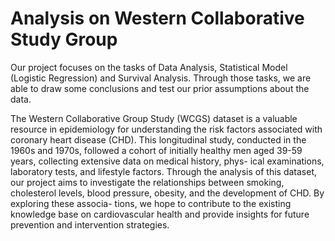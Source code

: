 # Analysis on Western Collaborative Study Group 

Our project focuses on the tasks of Data Analysis, Statistical Model (Logistic Regression)
and Survival Analysis. Through those tasks, we are able to draw some conclusions and test our
prior assumptions about the data.


The Western Collaborative Group Study (WCGS) dataset is a valuable resource in
epidemiology for understanding the risk factors associated with coronary heart disease
(CHD). This longitudinal study, conducted in the 1960s and 1970s, followed a cohort of
initially healthy men aged 39-59 years, collecting extensive data on medical history, phys-
ical examinations, laboratory tests, and lifestyle factors. Through the analysis of this
dataset, our project aims to investigate the relationships between smoking, cholesterol
levels, blood pressure, obesity, and the development of CHD. By exploring these associa-
tions, we hope to contribute to the existing knowledge base on cardiovascular health and
provide insights for future prevention and intervention strategies.

